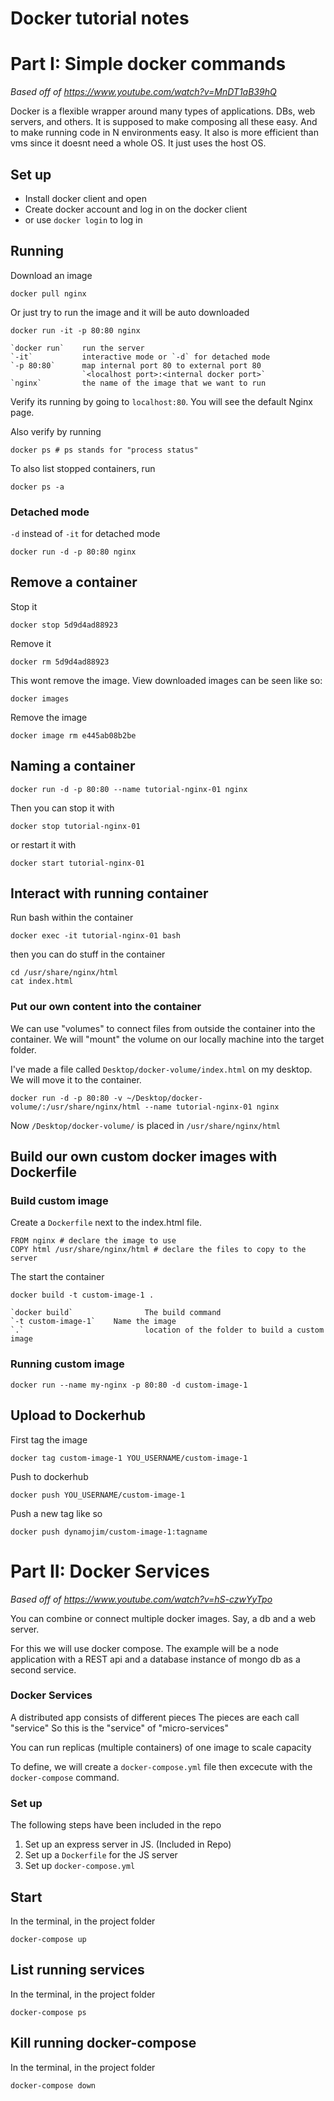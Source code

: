 # Docker tutorial notes
# Part I: Simple docker commands
*Based off of https://www.youtube.com/watch?v=MnDT1aB39hQ*

Docker is a flexible wrapper around many types of applications. DBs, web servers, and others. It is supposed to make composing all these easy. And to make running code in N environments easy. It also is more efficient than vms since it doesnt need a whole OS. It just uses the host OS.

## Set up
- Install docker client and open
- Create docker account and log in on the docker client
- or use `docker login` to log in

## Running
Download an image
```
docker pull nginx
```

Or just try to run the image and it will be auto downloaded
```
docker run -it -p 80:80 nginx
```

```
`docker run`    run the server
`-it`           interactive mode or `-d` for detached mode
`-p 80:80`      map internal port 80 to external port 80
                `<localhost port>:<internal docker port>`
`nginx`         the name of the image that we want to run
```

Verify its running by going to `localhost:80`. You will see the default Nginx page.

Also verify by running
```
docker ps # ps stands for "process status"
```

To also list stopped containers, run
```
docker ps -a
```

### Detached mode
`-d` instead of `-it` for detached mode
```
docker run -d -p 80:80 nginx
```

## Remove a container
Stop it
```
docker stop 5d9d4ad88923
```

Remove it
```
docker rm 5d9d4ad88923
```

This wont remove the image. View downloaded images can be seen like so:
```
docker images
```

Remove the image
```
docker image rm e445ab08b2be
```

## Naming a container
```
docker run -d -p 80:80 --name tutorial-nginx-01 nginx
```

Then you can stop it with
```
docker stop tutorial-nginx-01
```

or restart it with
```
docker start tutorial-nginx-01
```

## Interact with running container
Run bash within the container
```
docker exec -it tutorial-nginx-01 bash
```

then you can do stuff in the container
```
cd /usr/share/nginx/html
cat index.html
```

### Put our own content into the container
We can use "volumes" to connect files from outside the container into the container. We will "mount" the volume on our locally machine into the target folder.

I've made a file called `Desktop/docker-volume/index.html` on my desktop. We will move it to the container.

```
docker run -d -p 80:80 -v ~/Desktop/docker-volume/:/usr/share/nginx/html --name tutorial-nginx-01 nginx
```

Now `/Desktop/docker-volume/` is placed in `/usr/share/nginx/html`


## Build our own custom docker images with Dockerfile
### Build custom image
Create a `Dockerfile` next to the index.html file.

```
FROM nginx # declare the image to use
COPY html /usr/share/nginx/html # declare the files to copy to the server
```

The start the container

```
docker build -t custom-image-1 .
```

```
`docker build`                The build command
`-t custom-image-1`    Name the image
`.`                           location of the folder to build a custom image
```

### Running custom image
```
docker run --name my-nginx -p 80:80 -d custom-image-1
```

## Upload to Dockerhub
First tag the image
```
docker tag custom-image-1 YOU_USERNAME/custom-image-1
```

Push to dockerhub
```
docker push YOU_USERNAME/custom-image-1
```

Push a new tag like so
```
docker push dynamojim/custom-image-1:tagname
```

# Part II: Docker Services
*Based off of https://www.youtube.com/watch?v=hS-czwYyTpo*

You can combine or connect multiple docker images. Say, a db and a web server.

For this we will use docker compose. The example will be a node application with a REST api and a database instance of mongo db as a second service.

### Docker Services
A distributed app consists of different pieces
The pieces are each call "service"
So this is the "service" of "micro-services"

You can run replicas (multiple containers) of one image to scale capacity

To define, we will create a `docker-compose.yml` file then excecute with the `docker-compose` command.

### Set up
The following steps have been included in the repo
1) Set up an express server in JS. (Included in Repo)
2) Set up a `Dockerfile` for the JS server
3) Set up `docker-compose.yml`

## Start
In the terminal, in the project folder
```
docker-compose up
```

## List running services
In the terminal, in the project folder
```
docker-compose ps
```

## Kill running docker-compose
In the terminal, in the project folder
```
docker-compose down
```
